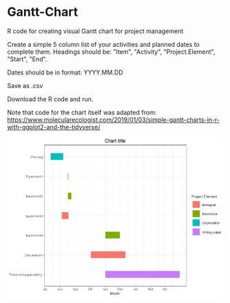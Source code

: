 # Gantt-Chart
R code for creating visual Gantt chart for project management

Create a simple 5 column list of your activities and planned dates to complete them. 
Headings should be: "Item", "Activity", "Project.Element", "Start", "End". 

Dates should be in format: YYYY.MM.DD

Save as .csv 

Download the R code and run. 

Note that code for the chart itself was adapted from: https://www.molecularecologist.com/2019/01/03/simple-gantt-charts-in-r-with-ggplot2-and-the-tidyverse/

![Happy Christmas](example_Gantt_chart.png)

